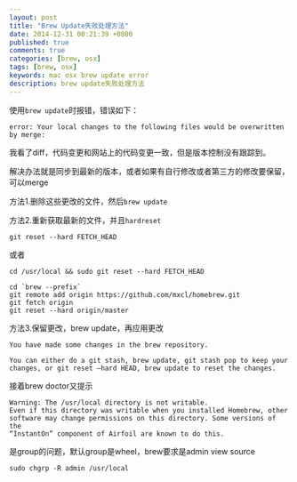 ```yaml
---
layout: post
title: "Brew Update失败处理方法"
date: 2014-12-31 00:21:39 +0800
published: true
comments: true
categories: [brew, osx]
tags: [brew, osx] 
keywords: mac osx brew update error
description: brew update失败处理方法
---
```


使用```brew update```时报错，错误如下：

```
error: Your local changes to the following files would be overwritten by merge:
```

我看了diff，代码变更和网站上的代码变更一致，但是版本控制没有跟踪到。

解决办法就是同步到最新的版本，或者如果有自行修改或者第三方的修改要保留，可以merge

方法1.删除这些更改的文件，然后```brew update```

方法2.重新获取最新的文件，并且```hardreset```

```
git reset --hard FETCH_HEAD
```

或者

```
cd /usr/local && sudo git reset --hard FETCH_HEAD
```


```
cd `brew --prefix`
git remote add origin https://github.com/mxcl/homebrew.git
git fetch origin
git reset --hard origin/master
```

方法3.保留更改，brew update，再应用更改

```
You have made some changes in the brew repository.

You can either do a git stash, brew update, git stash pop to keep your changes, or git reset –hard HEAD, brew update to reset the changes.
```

接着brew doctor又提示

```
Warning: The /usr/local directory is not writable.
Even if this directory was writable when you installed Homebrew, other
software may change permissions on this directory. Some versions of the
“InstantOn” component of Airfoil are known to do this.
```
是group的问题，默认group是wheel，brew要求是admin
view source

```
sudo chgrp -R admin /usr/local
```
